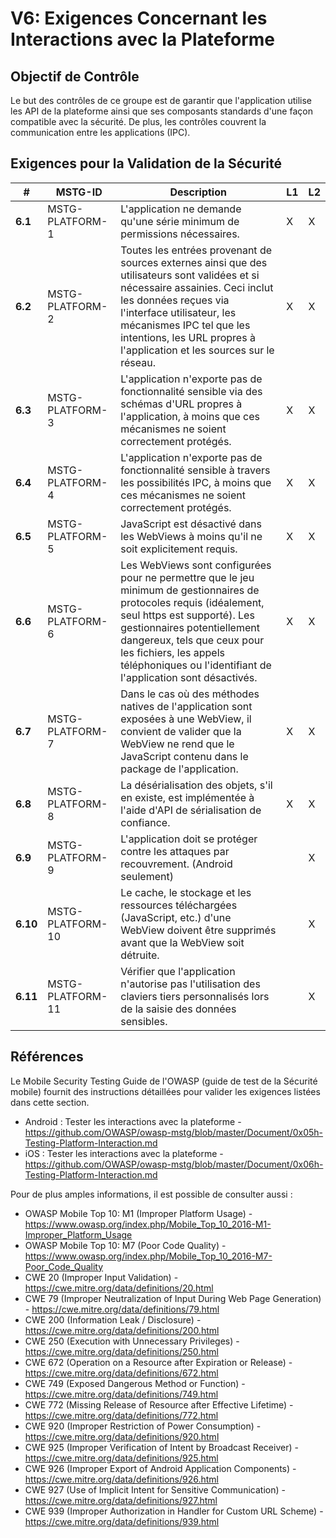 # V6: Exigences Concernant les Interactions avec la Plateforme

## Objectif de Contrôle

Le but des contrôles de ce groupe est de garantir que l'application utilise les API de la plateforme ainsi que ses composants standards d'une façon compatible avec la sécurité. De plus, les contrôles couvrent la communication entre les applications (IPC).

## Exigences pour la Validation de la Sécurité

| # | MSTG-ID | Description | L1 | L2 |
| --- | --- | --- | --- | --- |
| **6.1** | MSTG-PLATFORM-1 | L'application ne demande qu'une série minimum de permissions nécessaires. | X | X |
| **6.2** | MSTG-PLATFORM-2 | Toutes les entrées provenant de sources externes ainsi que des utilisateurs sont validées et si nécessaire assainies. Ceci inclut les données reçues via l'interface utilisateur, les mécanismes IPC tel que les intentions, les URL propres à l'application et les sources sur le réseau.| X | X |
| **6.3** | MSTG-PLATFORM-3 | L'application n'exporte pas de fonctionnalité sensible via des schémas d'URL propres à l'application, à moins que ces mécanismes ne soient correctement protégés. | X | X |
| **6.4** | MSTG-PLATFORM-4 | L'application n'exporte pas de fonctionnalité sensible à travers les possibilités IPC, à moins que ces mécanismes ne soient correctement protégés. | X | X |
| **6.5** | MSTG-PLATFORM-5 | JavaScript est désactivé dans les WebViews à moins qu'il ne soit explicitement requis. | X | X |
| **6.6** | MSTG-PLATFORM-6 | Les WebViews sont configurées pour ne permettre que le jeu minimum de gestionnaires de protocoles requis (idéalement, seul https est supporté). Les gestionnaires potentiellement dangereux, tels que ceux pour les fichiers, les appels téléphoniques ou l'identifiant de l'application sont désactivés. | X | X |
| **6.7** | MSTG-PLATFORM-7 | Dans le cas où des méthodes natives de l'application sont exposées à une WebView, il convient de valider que la WebView ne rend que le JavaScript contenu dans le package de l'application. | X | X |
| **6.8** | MSTG-PLATFORM-8 | La désérialisation des objets, s'il en existe, est implémentée à l'aide d'API de sérialisation de confiance. | X | X |
| **6.9** | MSTG-PLATFORM-9 | L'application doit se protéger contre les attaques par recouvrement. (Android seulement) |  | X |
| **6.10** | MSTG-PLATFORM-10 | Le cache, le stockage et les ressources téléchargées (JavaScript, etc.) d'une WebView doivent être supprimés avant que la WebView soit détruite. |  | X |
| **6.11** | MSTG-PLATFORM-11 | Vérifier que l'application n'autorise pas l'utilisation des claviers tiers personnalisés lors de la saisie des données sensibles. |  | X |

<div style="page-break-after: always;">
</div>

## Références

Le Mobile Security Testing Guide de l'OWASP (guide de test de la Sécurité mobile) fournit des instructions détaillées pour valider les exigences listées dans cette section.

- Android : Tester les interactions avec la plateforme - <https://github.com/OWASP/owasp-mstg/blob/master/Document/0x05h-Testing-Platform-Interaction.md>
- iOS : Tester les interactions avec la plateforme - <https://github.com/OWASP/owasp-mstg/blob/master/Document/0x06h-Testing-Platform-Interaction.md>

Pour de plus amples informations, il est possible de consulter aussi :

- OWASP Mobile Top 10: M1 (Improper Platform Usage) - <https://www.owasp.org/index.php/Mobile_Top_10_2016-M1-Improper_Platform_Usage>
- OWASP Mobile Top 10: M7 (Poor Code Quality) - <https://www.owasp.org/index.php/Mobile_Top_10_2016-M7-Poor_Code_Quality>
- CWE 20 (Improper Input Validation) - <https://cwe.mitre.org/data/definitions/20.html>
- CWE 79 (Improper Neutralization of Input During Web Page Generation) - <https://cwe.mitre.org/data/definitions/79.html>
- CWE 200 (Information Leak / Disclosure) - <https://cwe.mitre.org/data/definitions/200.html>
- CWE 250 (Execution with Unnecessary Privileges) - <https://cwe.mitre.org/data/definitions/250.html>
- CWE 672 (Operation on a Resource after Expiration or Release) - <https://cwe.mitre.org/data/definitions/672.html>
- CWE 749 (Exposed Dangerous Method or Function) - <https://cwe.mitre.org/data/definitions/749.html>
- CWE 772 (Missing Release of Resource after Effective Lifetime) - <https://cwe.mitre.org/data/definitions/772.html>
- CWE 920 (Improper Restriction of Power Consumption) - <https://cwe.mitre.org/data/definitions/920.html>
- CWE 925 (Improper Verification of Intent by Broadcast Receiver) - <https://cwe.mitre.org/data/definitions/925.html>
- CWE 926 (Improper Export of Android Application Components) - <https://cwe.mitre.org/data/definitions/926.html>
- CWE 927 (Use of Implicit Intent for Sensitive Communication) - <https://cwe.mitre.org/data/definitions/927.html>
- CWE 939 (Improper Authorization in Handler for Custom URL Scheme) - <https://cwe.mitre.org/data/definitions/939.html>
